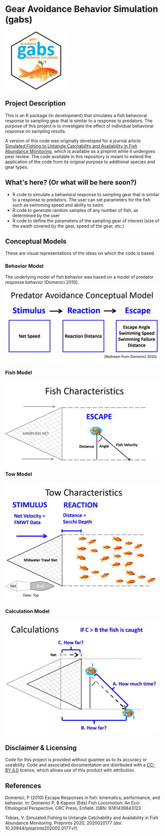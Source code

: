 # Gear Avoidance Behavior Simulation (gabs)

<img src="/images/hex_blue.png" alt="hex sticker for gabs" width="200"/>

## Project Description
This is an R package (in development) that simulates a fish behavioral response to sampling gear that is similar to a response to predators. The purpose of this project is to investigate the effect of individual behavioral response on sampling results. 

A version of this code was originally developed for a journal article [Simulated Fishing to Untangle Catchability and Availability in Fish Abundance Monitoring](dx.doi.org/10.20944/preprints202002.0177.v1), which is available as a preprint while it undergoes peer review. The code available in this repository is meant to extend the application of the code from its original purpose to additional species and gear types.

## What's here? (Or what will be here soon?)
* R code to simulate a behavioral response to sampling gear that is similar to a response to predators. The user can set parameters for the fish such as swimming speed and ability to swim.
* R code to generate random samples of any number of fish, as determined by the user
* R code to define the parameters of the sampling gear of interest (size of the swath covered by the gear, speed of the gear, etc.)

## Conceptual Models
These are visual representations of the ideas on which the code is based.

### Behavior Model
The underlying model of fish behavior was based on a model of predator response behavior (Domenici 2010).
<img src="/images/PredAvoidModel2.png" alt="Predator Avoidance Model" width = "500"/>

### Fish Model
<img src="/images/FishModel.png" alt="Fish Model" width = "500"/>

### Tow Model
<img src="/images/TowModel.png" alt="Tow Model" width = "500"/>

### Calculation Model
<img src="/images/CalculationModel.png" alt="Tow Model" width = "500"/>

## Disclaimer & Licensing
Code for this project is provided without guantee as to its accuracy or useability.
Code and associated documentation are distributed with a [CC-BY 4.0](https://creativecommons.org/licenses/by/4.0/) license, which allows use of this product with attribution.

## References
Domenici, P (2010) Escape Responses in fish: kinematics, performance, and behavior. In: Domenici P, B Kapoor (Eds) Fish Locomotion: An Eco-Ethological Perspective. CRC Press, Enfield. ISBN: 9781439843123

Tobias, V. Simulated Fishing to Untangle Catchability and Availability in Fish Abundance Monitoring. Preprints 2020, 2020020177 (doi: 10.20944/preprints202002.0177.v1).


